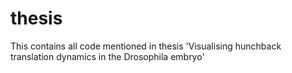 # thesis
This contains all code mentioned in thesis 'Visualising hunchback translation dynamics in the Drosophila embryo'
